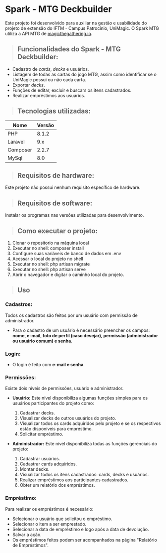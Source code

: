  <h1> Spark - MTG Deckbuilder </h1>
 
 Este projeto foi desenvolvido para auxiliar na gestão e usabilidade do projeto de extensão do IFTM - Campus Patrocínio, UniMagic. O Spark MTG utiliza a API MTG de [magicthegathering.io](http://magicthegathering.io/).
 
 > <h2> Funcionalidades do Spark - MTG Deckbuilder:</h2>
  * Cadastro de _cards_, _decks_ e usuários.
  * Listagem de todas as cartas do jogo MTG, assim como identificar se o UniMagic possui ou não cada carta.
  * Exportar _decks_.
  * Funções de editar, excluir e buscars os itens cadastrados.
  * Realizar empréstimos aos usuários.

> <h2> Tecnologias utilizadas:</h2>
 Nome   | Versão
--------- | ------
PHP | 8.1.2
Laravel | 9.x
Composer | 2.2.7
MySql | 8.0

> <h2> Requisitos de hardware:</h2>
Este projeto não possui nenhum requisito específico de hardware.

> <h2> Requisitos de software:</h2>
Instalar os programas nas versões utilizadas para desenvolvimento.

> <h2> Como executar o projeto:</h2>
1. Clonar o repositorio na máquina local
2. Executar no shell: composer install
3. Configure suas variáveis de banco de dados em .env
4. Acessar o local do projeto no shell
5. Executar no shell: php artisan migrate
6. Executar no shell: php artisan serve
7. Abrir o navegador e digitar o caminho local do projeto.

> <h2> Uso</h2>
 ### Cadastros:
 Todos os cadastros são feitos por um usuário com permissão de administrador. 
 * Para o cadastro de um usuário é necessário preencher os campos: **nome, e-mail, foto de perfil (caso desejar), permissão (administrador ou usuário comum) e senha**.

 ### Login:
 * O login é feito com **e-mail e senha**.

 ### Permissões:
 Existe dois níveis de permissões, usuário e administrador.
 
 * **Usuário:** Este nível disponibiliza algumas funções simples para os usuários participantes do projeto como:
     1. Cadastrar decks.
     2. Visualizar decks de outros usuários do projeto.
     3. Visualizar todos os cards adquiridos pelo projeto e se os respectivos estão disponíveis para empréstimo.
     4. Solicitar empréstimo.

* **Administrador:** Este nível disponibiliza todas as funções gerenciais do projeto:
     1. Cadastrar usuários.
     2. Cadastrar cards adquiridos.
     3. Montar decks.
     4. Visualizar todos os itens cadastrados: cards, decks e usuários.
     5. Realizar empréstimos aos participantes cadastrados.
     6. Obter um relatório dos empréstimos.

### Empréstimo:
Para realizar os empréstimos é necessário:
* Selecionar o usuário que solicitou o empréstimo.
* Selecionar o item a ser emprestado.
* Selecionar a data de empréstimo e logo após a data de devolução.
* Salvar a ação.
* Os empréstimos feitos podem ser acompanhados na página "Relatório de Empréstimos".
